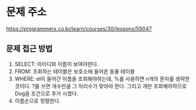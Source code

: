 # 문제 주소
https://programmers.co.kr/learn/courses/30/lessons/59047

## 문제 접근 방법
1. SELECT: 아이디와 이름이 보여야한다.
2. FROM: 조회하는 테이블은 보호소에 들어온 동물 테이블
3. WHERE: el이 들어간 이름을 조회해야하는데, %를 사용하면 n개의 문자를 생략한것이다. ?를 쓰면 개수만큼 그 자리수가 맞아야 한다. 그리고 개만 조회해야하므로 Dog을 조건으로 추가 시켰다.
4. 이름순으로 정렬한다.